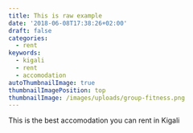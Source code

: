 ```yaml
---
title: This is raw example
date: '2018-06-08T17:38:26+02:00'
draft: false
categories:
  - rent
keywords:
  - kigali
  - rent
  - accomodation
autoThumbnailImage: true
thumbnailImagePosition: top
thumbnailImage: /images/uploads/group-fitness.png
---
```

This is the best accomodation you can rent in Kigali

